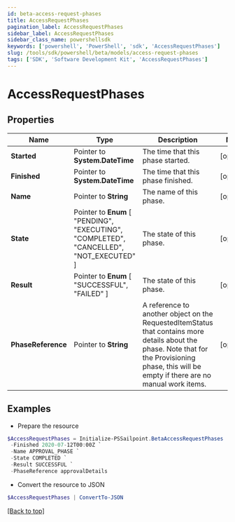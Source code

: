 ```yaml
---
id: beta-access-request-phases
title: AccessRequestPhases
pagination_label: AccessRequestPhases
sidebar_label: AccessRequestPhases
sidebar_class_name: powershellsdk
keywords: ['powershell', 'PowerShell', 'sdk', 'AccessRequestPhases'] 
slug: /tools/sdk/powershell/beta/models/access-request-phases
tags: ['SDK', 'Software Development Kit', 'AccessRequestPhases']
---
```



# AccessRequestPhases

## Properties

Name | Type | Description | Notes
------------ | ------------- | ------------- | -------------
**Started** |  Pointer to **System.DateTime** | The time that this phase started. | [optional] 
**Finished** |  Pointer to **System.DateTime** | The time that this phase finished. | [optional] 
**Name** |  Pointer to **String** | The name of this phase. | [optional] 
**State** |  Pointer to  **Enum** [  "PENDING",    "EXECUTING",    "COMPLETED",    "CANCELLED",    "NOT_EXECUTED" ] | The state of this phase. | [optional] 
**Result** |  Pointer to  **Enum** [  "SUCCESSFUL",    "FAILED" ] | The state of this phase. | [optional] 
**PhaseReference** |  Pointer to **String** | A reference to another object on the RequestedItemStatus that contains more details about the phase. Note that for the Provisioning phase, this will be empty if there are no manual work items. | [optional] 

## Examples

- Prepare the resource
```powershell
$AccessRequestPhases = Initialize-PSSailpoint.BetaAccessRequestPhases  -Started 2020-07-11T00:00Z `
 -Finished 2020-07-12T00:00Z `
 -Name APPROVAL_PHASE `
 -State COMPLETED `
 -Result SUCCESSFUL `
 -PhaseReference approvalDetails
```

- Convert the resource to JSON
```powershell
$AccessRequestPhases | ConvertTo-JSON
```


[[Back to top]](#) 

